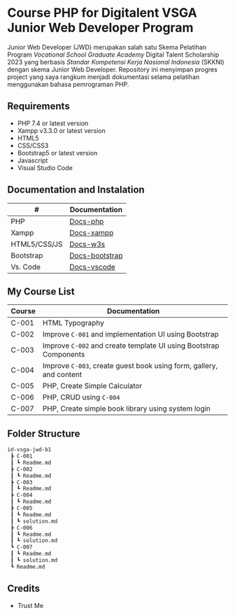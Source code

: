# Course PHP for Digitalent VSGA Junior Web Developer Program
Junior Web Developer (JWD) merupakan salah satu Skema Pelatihan Program _Vocational School Graduate Academy_ Digital Talent Scholarship 2023 yang berbasis _Standar Kompetensi Kerja Nasional Indonesia_ (SKKNI) dengan skema Junior Web Developer. Repository ini menyimpan progres project yang saya rangkum menjadi dokumentasi selama pelatihan menggunakan bahasa pemrograman PHP.

## Requirements
- PHP 7.4 or latest version
- Xampp v3.3.0 or latest version
- HTML5
- CSS/CSS3
- Bootstrap5 or latest version
- Javascript
- Visual Studio Code

## Documentation and Instalation
| #  | Documentation |
| ------------- | ------------- |
| PHP  | [Docs-php](https://php.net/docs)  |
| Xampp  | [Docs-xampp](https://www.apachefriends.org/docs/)  |
| HTML5/CSS/JS  | [Docs-w3s](https://www.w3schools.com/)  |
| Bootstrap  | [Docs-bootstrap](https://getbootstrap.com/)  |
| Vs. Code  | [Docs-vscode](https://code.visualstudio.com/docs)  |

## My Course List
| Course  | Documentation |
| ------------- | ------------- |
| C-001 | HTML Typography |
| C-002 | Improve `C-001` and implementation UI using Bootstrap |
| C-003 | Improve `C-002` and create template UI using Bootstrap Components |
| C-004 | Improve `C-003`, create guest book using form, gallery, and content  |
| C-005 | PHP, Create Simple Calculator |
| C-006 | PHP, CRUD using `C-004` |
| C-007 | PHP, Create simple book library using system login |

## Folder Structure
```sh
id-vsga-jwd-b1
 ┣ C-001
 ┃ ┗ Readme.md
 ┣ C-002
 ┃ ┗ Readme.md
 ┣ C-003
 ┃ ┗ Readme.md
 ┣ C-004
 ┃ ┗ Readme.md
 ┣ C-005
 ┃ ┗ Readme.md
 ┃ ┗ solution.md
 ┣ C-006
 ┃ ┗ Readme.md
 ┃ ┗ solution.md
 ┗ C-007
 ┃ ┗ Readme.md
 ┃ ┗ solution.md
 ┗ Readme.md
```

## Credits
- Trust Me
